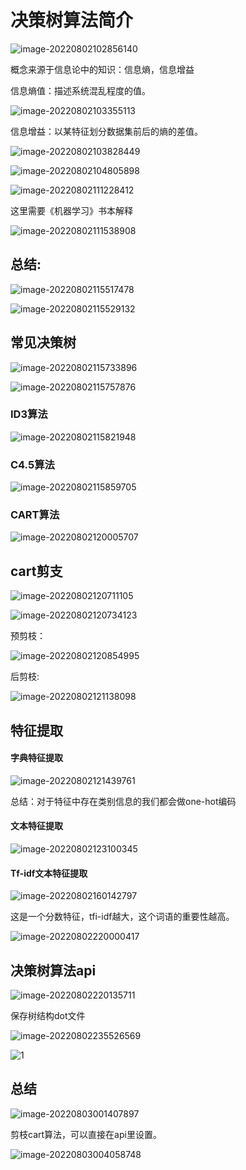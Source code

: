 # 决策树算法简介

![image-20220802102856140](readme.assets/image-20220802102856140.png)

概念来源于信息论中的知识：信息熵，信息增益

信息熵值：描述系统混乱程度的值。

![image-20220802103355113](readme.assets/image-20220802103355113.png)

信息增益：以某特征划分数据集前后的熵的差值。

![image-20220802103828449](readme.assets/image-20220802103828449.png)

![image-20220802104805898](readme.assets/image-20220802104805898.png)

![image-20220802111228412](readme.assets/image-20220802111228412.png)

这里需要《机器学习》书本解释

![image-20220802111538908](readme.assets/image-20220802111538908.png)

## 总结:

![image-20220802115517478](readme.assets/image-20220802115517478.png)

![image-20220802115529132](readme.assets/image-20220802115529132.png)

## 常见决策树

![image-20220802115733896](readme.assets/image-20220802115733896.png)

![image-20220802115757876](readme.assets/image-20220802115757876.png)

### ID3算法

![image-20220802115821948](readme.assets/image-20220802115821948.png)

### C4.5算法

![image-20220802115859705](readme.assets/image-20220802115859705.png)

### CART算法

![image-20220802120005707](readme.assets/image-20220802120005707.png)

## cart剪支

![image-20220802120711105](readme.assets/image-20220802120711105.png)

 ![image-20220802120734123](readme.assets/image-20220802120734123.png)

预剪枝：

![image-20220802120854995](readme.assets/image-20220802120854995.png)

后剪枝:

![image-20220802121138098](readme.assets/image-20220802121138098.png)

## 特征提取

#### 字典特征提取

![image-20220802121439761](readme.assets/image-20220802121439761.png)

总结：对于特征中存在类别信息的我们都会做one-hot编码

#### 文本特征提取

![image-20220802123100345](readme.assets/image-20220802123100345.png)

#### Tf-idf文本特征提取

![image-20220802160142797](readme.assets/image-20220802160142797.png)

 这是一个分数特征，tfi-idf越大，这个词语的重要性越高。

![image-20220802220000417](readme.assets/image-20220802220000417.png)

## 决策树算法api

![image-20220802220135711](readme.assets/image-20220802220135711.png)

保存树结构dot文件

![image-20220802235526569](readme.assets/image-20220802235526569.png)

![1](readme.assets/1.png)

## 总结

![image-20220803001407897](readme.assets/image-20220803001407897.png)

剪枝cart算法，可以直接在api里设置。

![image-20220803004058748](readme.assets/image-20220803004058748.png)
